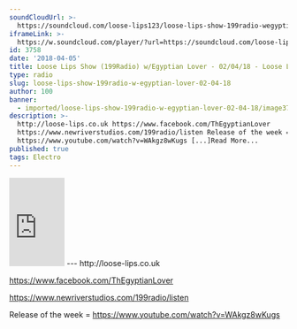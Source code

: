 ```yaml
---
soundCloudUrl: >-
  https://soundcloud.com/loose-lips123/loose-lips-show-199radio-wegyptian-lover-020418
iframeLink: >-
  https://w.soundcloud.com/player/?url=https://soundcloud.com/loose-lips123/loose-lips-show-199radio-wegyptian-lover-020418&color=00aabb&auto_play=false&hide_related=false&show_comments=true&show_user=true&show_reposts=false
id: 3758
date: '2018-04-05'
title: Loose Lips Show (199Radio) w/Egyptian Lover - 02/04/18 - Loose Lips
type: radio
slug: loose-lips-show-199radio-w-egyptian-lover-02-04-18
author: 100
banner:
  - imported/loose-lips-show-199radio-w-egyptian-lover-02-04-18/image3758.jpeg
description: >-
  http://loose-lips.co.uk https://www.facebook.com/ThEgyptianLover
  https://www.newriverstudios.com/199radio/listen Release of the week =
  https://www.youtube.com/watch?v=WAkgz8wKugs [...]Read More...
published: true
tags: Electro
---
```

<iframe id="sc-widget" title="title" width="100" height="160" scrolling="no" frameborder="yes" allow="autoplay" src="https://w.soundcloud.com/player/?url=https://soundcloud.com/loose-lips123/loose-lips-show-199radio-wegyptian-lover-020418&amp;color=00aabb&amp;auto_play=false&amp;hide_related=false&amp;show_comments=true&amp;show_user=true&amp;show_reposts=false"></iframe>
---
http://loose-lips.co.uk

https://www.facebook.com/ThEgyptianLover

https://www.newriverstudios.com/199radio/listen

Release of the week = https://www.youtube.com/watch?v=WAkgz8wKugs
